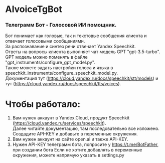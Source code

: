 # AIvoiceTgBot
### Телеграмм Бот - Голосовой ИИ помощник.
Бот понимает как головые, так и текстовые сообщения клиента и отвечает голосовыми сообщениями.<br>
За распознавание и синтез речи отвечает Yandex Speechkit.<br>
Ответы на вопросы клиента выполняет чат модель GPT "gpt-3.5-turbo".<br>
GPT модель можно поменять в файле "gpt_instruments/configure_gpt_model.py".<br>
Также можете задать настройки голоса и языка в speechkit_instruments/configure_speechkit_model.py.<br>
Документация тут (https://cloud.yandex.ru/docs/speechkit/stt/models) и тут (https://cloud.yandex.ru/docs/speechkit/tts/voices).

# Чтобы работало:
1. Вам нужен аккаунт в Yandex.Cloud, продукт Speechkit (https://cloud.yandex.ru/services/speechkit).<br>
   Далее читайте документацию, там последовательно все изложено. Создадите API-KEY и добавьте в переменные окружения.
2. Вам нужен аккаунт на сайте open.ai и также API-KEY.
3. Нужен API-KEY телеграмм бота, попросите у https://t.me/BotFather, при создании бота
Если не хотите добавлять в переменные окружения, можете напрямую указать в settings.py
